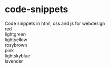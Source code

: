 # code-snippets
Code snippets in html, css and js for webdesign  
red  
lightgreen  
lightyellow  
rosybrown  
pink  
lightskyblue  
lavender  
